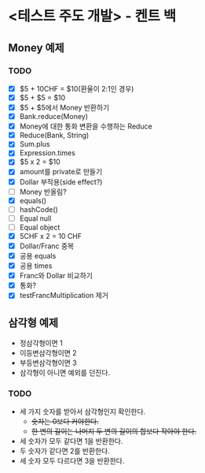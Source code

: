# <테스트 주도 개발> - 켄트 백

## Money 예제

### TODO
* [x] $5 + 10CHF = $10(환율이 2:1인 경우)
* [x] $5 + $5 = $10
* [x] $5 + $5에서 Money 반환하기
* [x] Bank.reduce(Money)
* [x] Money에 대한 통화 변환을 수행하는 Reduce
* [x] Reduce(Bank, String)
* [x] Sum.plus
* [x] Expression.times
* [x] $5 x 2 = $10
* [x] amount를 private로 만들기
* [x] Dollar 부작용(side effect?)
* [ ] Money 반올림?
* [x] equals()
* [ ] hashCode()
* [ ] Equal null
* [ ] Equal object
* [x] 5CHF x 2 = 10 CHF
* [x] Dollar/Franc 중복
* [x] 공용 equals
* [x] 공용 times
* [x] Franc와 Dollar 비교하기
* [x] 통화?
* [x] testFrancMultiplication 제거

## 삼각형 예제

- 정삼각형이면 1
- 이등변삼각형이면 2
- 부등변삼각형이면 3
- 삼각형이 아니면 예외를 던진다.

### TODO 
- 세 가지 숫자를 받아서 삼각형인지 확인한다.
  - ~~숫자는 0보다 커야한다.~~
  - ~~한 변의 길이는 나머지 두 변의 길이의 합보다 작아야 한다.~~
- 세 숫자가 모두 같다면 1을 반환한다.
- 두 숫자가 같다면 2를 반환한다.
- 세 숫자 모두 다르다면 3을 반환한다.